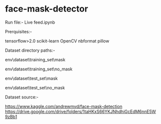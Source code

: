 # face-mask-detector

Run file:-
Live feed.ipynb

Prerquisites:-

tensorflow>2.0
scikit-learn
OpenCV
nbformat
pillow

Dataset directory paths:-

env\dataset\training_set\mask

env\dataset\training_set\no_mask

env\dataset\test_set\mask

env\dataset\test_set\no_mask

Dataset source:-

https://www.kaggle.com/andrewmvd/face-mask-detection
https://drive.google.com/drive/folders/1taHKxS66YKJNhdhiGcEdM6nnE5W9zBb1
